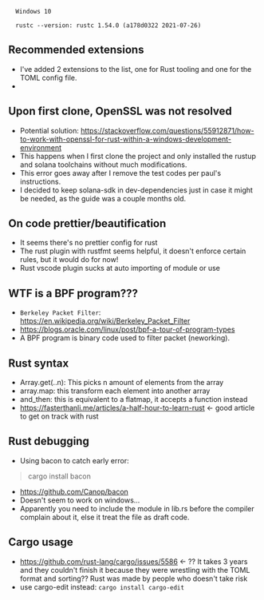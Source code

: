 ```
  Windows 10
  
  rustc --version: rustc 1.54.0 (a178d0322 2021-07-26)

```

## Recommended extensions
- I've added 2 extensions to the list, one for Rust tooling and one for the TOML config file.
- 

## Upon first clone, OpenSSL was not resolved
- Potential solution: https://stackoverflow.com/questions/55912871/how-to-work-with-openssl-for-rust-within-a-windows-development-environment
- This happens when I first clone the project and only installed the rustup and solana toolchains without much modifications. 
- This error goes away after I remove the test codes per paul's instructions.
- I decided to keep solana-sdk in dev-dependencies just in case it might be needed, as the guide was a couple months old.

## On code prettier/beautification
- It seems there's no prettier config for rust
- The rust plugin with rustfmt seems helpful, it doesn't enforce certain rules, but it would do for now!
- Rust vscode plugin sucks at auto importing of module or use

## WTF is a BPF program???
- `Berkeley Packet Filter`: https://en.wikipedia.org/wiki/Berkeley_Packet_Filter
- https://blogs.oracle.com/linux/post/bpf-a-tour-of-program-types
- A BPF program is binary code used to filter packet (neworking).

## Rust syntax
- Array.get(..n): This picks n amount of elements from the array
- array.map: this transform each element into another array
- and_then: this is equivalent to a flatmap, it accepts a function instead
- https://fasterthanli.me/articles/a-half-hour-to-learn-rust <- good article to get on track with rust

## Rust debugging
- Using bacon to catch early error:
> cargo install bacon
- https://github.com/Canop/bacon
- Doesn't seem to work on windows...
- Apparently you need to include the module in lib.rs before the compiler complain about it, else it treat the file as draft code.

## Cargo usage
- https://github.com/rust-lang/cargo/issues/5586 <- ?? It takes 3 years and they couldn't finish it because they were wrestling with the TOML format and sorting?? Rust was made by people who doesn't take risk
- use cargo-edit instead: `cargo install cargo-edit`
